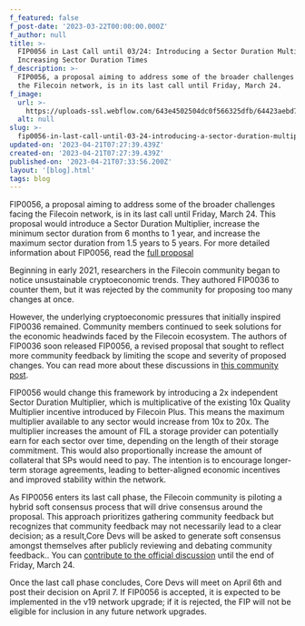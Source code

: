 ```yaml
---
f_featured: false
f_post-date: '2023-03-22T00:00:00.000Z'
f_author: null
title: >-
  FIP0056 in Last Call until 03/24: Introducing a Sector Duration Multiplier and
  Increasing Sector Duration Times
f_description: >-
  FIP0056, a proposal aiming to address some of the broader challenges facing
  the Filecoin network, is in its last call until Friday, March 24.
f_image:
  url: >-
    https://uploads-ssl.webflow.com/643e4502504dc0f566325dfb/64423aebd7488e56c0b041a3_0621-2022-01.png
  alt: null
slug: >-
  fip0056-in-last-call-until-03-24-introducing-a-sector-duration-multiplier-and-increasing-sector-duration-times
updated-on: '2023-04-21T07:27:39.439Z'
created-on: '2023-04-21T07:27:39.439Z'
published-on: '2023-04-21T07:33:56.200Z'
layout: '[blog].html'
tags: blog
---
```


FIP0056, a proposal aiming to address some of the broader challenges facing the Filecoin network, is in its last call until Friday, March 24. This proposal would introduce a Sector Duration Multiplier, increase the minimum sector duration from 6 months to 1 year, and increase the maximum sector duration from 1.5 years to 5 years. For more detailed information about FIP0056, read the [full proposal](https://github.com/filecoin-project/FIPs/blob/master/FIPS/fip-0056.md)

Beginning in early 2021, researchers in the Filecoin community began to notice unsustainable cryptoeconomic trends. They authored FIP0036 to counter them, but it was rejected by the community for proposing too many changes at once.

However, the underlying cryptoeconomic pressures that initially inspired FIP0036 remained. Community members continued to seek solutions for the economic headwinds faced by the Filecoin ecosystem. The authors of FIP0036 soon released FIP0056, a revised proposal that sought to reflect more community feedback by limiting the scope and severity of proposed changes. You can read more about these discussions in [this community post](https://github.com/filecoin-project/community/discussions/572).

FIP0056 would change this framework by introducing a 2x independent Sector Duration Multiplier, which is multiplicative of the existing 10x Quality Multiplier incentive introduced by Filecoin Plus. This means the maximum multiplier available to any sector would increase from 10x to 20x. The multiplier increases the amount of FIL a storage provider can potentially earn for each sector over time, depending on the length of their storage commitment. This would also proportionally increase the amount of collateral that SPs would need to pay. The intention is to encourage longer-term storage agreements, leading to better-aligned economic incentives and improved stability within the network.

As FIP0056 enters its last call phase, the Filecoin community is piloting a hybrid soft consensus process that will drive consensus around the proposal. This approach prioritizes gathering community feedback but recognizes that community feedback may not necessarily lead to a clear decision; as a result,Core Devs will be asked to generate soft consensus amongst themselves after publicly reviewing and debating community feedback.. You can [contribute to the official discussion](https://github.com/filecoin-project/FIPs/discussions/554) until the end of Friday, March 24.

Once the last call phase concludes, Core Devs will meet on April 6th and post their decision on April 7. If FIP0056 is accepted, it is expected to be implemented in the v19 network upgrade; if it is rejected, the FIP will not be eligible for inclusion in any future network upgrades.
